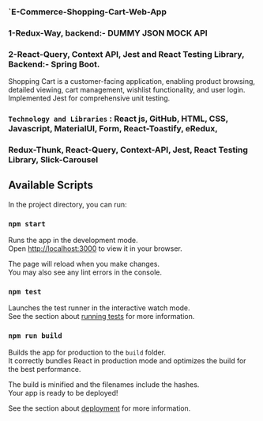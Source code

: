 ### `E-Commerce-Shopping-Cart-Web-App
###                                 1-Redux-Way, backend:- DUMMY JSON MOCK API
###                                 2-React-Query, Context API, Jest and React Testing Library, Backend:- Spring Boot.

Shopping Cart is a customer-facing application, enabling product browsing, detailed viewing, cart management, wishlist functionality, and user login. Implemented Jest for comprehensive unit testing. 

### `Technology and Libraries` : React js, GitHub, HTML, CSS, Javascript, MaterialUI, Form, React-Toastify, eRedux,
###                              Redux-Thunk, React-Query, Context-API, Jest, React Testing Library, Slick-Carousel

## Available Scripts

In the project directory, you can run:

### `npm start`

Runs the app in the development mode.\
Open [http://localhost:3000](http://localhost:3000) to view it in your browser.

The page will reload when you make changes.\
You may also see any lint errors in the console.

### `npm test`

Launches the test runner in the interactive watch mode.\
See the section about [running tests](https://facebook.github.io/create-react-app/docs/running-tests) for more information.

### `npm run build`

Builds the app for production to the `build` folder.\
It correctly bundles React in production mode and optimizes the build for the best performance.

The build is minified and the filenames include the hashes.\
Your app is ready to be deployed!

See the section about [deployment](https://facebook.github.io/create-react-app/docs/deployment) for more information.